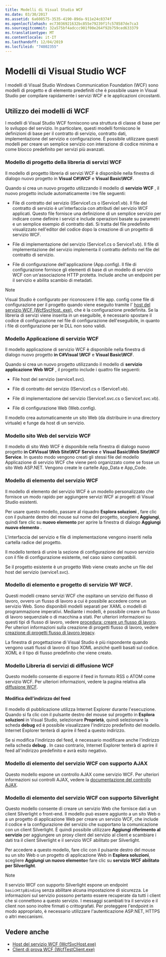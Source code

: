 ```yaml
---
title: Modelli di Visual Studio WCF
ms.date: 03/30/2017
ms.assetid: 6a608575-3535-4190-89da-911e24c8374f
ms.openlocfilehash: ec73036921632bc855e79239f1fc578587de7ca3
ms.sourcegitcommit: 32a575bf4adccc901f00e264f92b759ced633379
ms.translationtype: MT
ms.contentlocale: it-IT
ms.lasthandoff: 12/04/2019
ms.locfileid: "74802355"
---
```

# <a name="wcf-visual-studio-templates"></a>Modelli di Visual Studio WCF
I modelli di Visual Studio Windows Communication Foundation (WCF) sono modelli di progetto e di elemento predefiniti che è possibile usare in Visual Studio per compilare rapidamente i servizi WCF e le applicazioni circostanti.  
  
## <a name="using-the-wcf-templates"></a>Utilizzo dei modelli di WCF  
 I modelli di Visual Studio WCF forniscono una struttura di classe di base per lo sviluppo del servizio. In particolare, questi modelli forniscono le definizioni di base per il contratto di servizio, contratto dati, implementazione del servizio e configurazione. È possibile utilizzare questi modelli per creare un semplice servizio con interazione di codice minima e come blocco predefinito per servizi più avanzati.  
  
### <a name="wcf-service-library-project-template"></a>Modello di progetto della libreria di servizi WCF  
 Il modello di progetto libreria di servizi WCF è disponibile nella finestra di dialogo nuovo progetto in **Visual C#\WCF** e **Visual Basic\WCF**.  
  
 Quando si crea un nuovo progetto utilizzando il modello di **servizio WCF** , il nuovo progetto include automaticamente i tre file seguenti:  
  
- File di contratto del servizio (IService1.cs o IService1.vb). Il file del contratto di servizio è un'interfaccia con attributi del servizio WCF applicati. Questo file fornisce una definizione di un semplice servizio per indicare come definire i servizi e include operazioni basate su parametri e un semplice esempio di contratto dati. Si tratta del file predefinito visualizzato nell'editor del codice dopo la creazione di un progetto di servizio WCF.  
  
- File di implementazione del servizio (Service1.cs o Service1.vb). Il file di implementazione del servizio implementa il contratto definito nel file del contratto di servizio.  
  
- File di configurazione dell'applicazione (App.config). Il file di configurazione fornisce gli elementi di base di un modello di servizio WCF con un'associazione HTTP protetta. Include anche un endpoint per il servizio e abilita scambio di metadati.  
  
> [!NOTE]
> Visual Studio è configurato per riconoscere il file app. config come file di configurazione per il progetto quando viene eseguito tramite l' [host del servizio WCF (WcfSvcHost. exe)](wcf-service-host-wcfsvchost-exe.md), che è la configurazione predefinita. Se la libreria di servizi viene inserita in un eseguibile, è necessario spostare il codice di configurazione nel file di configurazione dell'eseguibile, in quanto i file di configurazione per le DLL non sono validi.  
  
### <a name="wcf-service-application-template"></a>Modello Applicazione di servizio WCF  
 Il modello applicazione di servizio WCF è disponibile nella finestra di dialogo nuovo progetto **in C#Visual \WCF** e **Visual Basic\WCF**.  
  
 Quando si crea un nuovo progetto utilizzando il modello di **servizio applicazione Web WCF** , il progetto include i quattro file seguenti:  
  
- File host del servizio (service1.svc).  
  
- File di contratto del servizio (IService1.cs o IService1.vb).  
  
- File di implementazione del servizio (Service1.svc.cs o Service1.svc.vb).  
  
- File di configurazione Web (Web.config).  
  
 Il modello crea automaticamente un sito Web (da distribuire in una directory virtuale) e funge da host di un servizio.  
  
### <a name="wcf-web-site-template"></a>Modello sito Web del servizio WCF  
 Il modello di sito Web WCF è disponibile nella finestra di dialogo nuovo progetto **in C#Visual \Web Site\WCF Service** e **Visual Basic\Web Site\WCF Service**. In questo modo vengono creati gli stessi file del modello Applicazione di servizio WCF che viene però organizzato come se fosse un sito Web ASP.NET. Vengono create le cartelle App_Data e App_Code.  
  
### <a name="wcf-service-item-template"></a>Modello di elemento del servizio WCF  
 Il modello di elemento del servizio WCF è un modello personalizzato che fornisce un modo rapido per aggiungere servizi WCF ai progetti di Visual Studio esistenti.  
  
 Per usare questo modello, passare al riquadro **Esplora soluzioni** , fare clic con il pulsante destro del mouse sul nome del progetto, scegliere **Aggiungi**, quindi fare clic su **nuovo elemento** per aprire la finestra di dialogo **Aggiungi nuovo elemento** .  
  
 L'interfaccia del servizio e file di implementazione vengono inseriti nella cartella radice del progetto.  
  
 Il modello tenterà di unire la sezione di configurazione del nuovo servizio con il file di configurazione esistente, nel caso siano compatibili.  
  
 Se il progetto esistente è un progetto Web viene creato anche un file del host del servizio (service1.svc).  
  
### <a name="wcf-wf-service-project-and-item-template"></a>Modello di elemento e progetto di servizio WF WCF.  
 Questi modelli creano servizi WCF che ospitano un servizio del flusso di lavoro, ovvero un flusso di lavoro a cui è possibile accedere come un servizio Web. Sono disponibili modelli separati per XAML o modelli di programmazione imperativi. Mediante i modelli, è possibile creare un flusso di lavoro sequenziale o di macchina a stati. Per ulteriori informazioni su questi tipi di flusso di lavoro, vedere [procedura: creare un flusso di lavoro](../windows-workflow-foundation/how-to-create-a-workflow.md). Per ulteriori informazioni sulla creazione di progetti flusso di lavoro, vedere [creazione di progetti flusso di lavoro legacy](/visualstudio/workflow-designer/developing-applications-with-the-workflow-designer).  
  
 La finestra di progettazione di Visual Studio è più rispondente quando vengono usati flussi di lavoro di tipo XOML anziché quelli basati sul codice. XOML è il tipo di flusso predefinito che viene creato.  
  
### <a name="wcf-syndication-service-library-template"></a>Modello Libreria di servizi di diffusione WCF  
 Questo modello consente di esporre il feed in formato RSS o ATOM come servizio WCF. Per ulteriori informazioni, vedere la pagina relativa alla [diffusione WCF](./feature-details/wcf-syndication.md).  
  
#### <a name="changing-the-address-of-the-feed"></a>Modifica dell'indirizzo del feed  
 Il modello di pubblicazione utilizza Internet Explorer durante l'esecuzione. Quando si fa clic con il pulsante destro del mouse sul progetto in **Esplora soluzioni** in Visual Studio, selezionare **Proprietà**, quindi selezionare la scheda **debug** ed è possibile visualizzare l'indirizzo predefinito del modello. Internet Explorer tenterà di aprire il feed a questo indirizzo.  
  
 Se si modifica l'indirizzo del feed, è necessario modificare anche l'indirizzo nella scheda **debug** . In caso contrario, Internet Explorer tenterà di aprire il feed all'indirizzo predefinito e avrà esito negativo.  
  
### <a name="ajax-enabled-wcf-service-item-template"></a>Modello di elemento del servizio WCF con supporto AJAX  
 Questo modello espone un controllo AJAX come servizio WCF. Per ulteriori informazioni sui controlli AJAX, vedere la [documentazione del controllo AJAX](https://docs.microsoft.com/aspnet/ajax/).  
  
### <a name="silverlight-enabled-wcf-service-item-template"></a>Modello di elemento del servizio WCF con supporto Silverlight  
 Questo modello consente di creare un servizio Web che fornisce dati a un client Silverlight o front-end. Il modello può essere aggiunto a un sito Web o a un progetto di applicazione Web per creare un servizio WCF, che include il codice e la configurazione del servizio che supportano la comunicazione con un client Silverlight. È quindi possibile utilizzare **Aggiungi riferimento al servizio** per aggiungere un proxy client del servizio al client e scambiare i dati tra il client Silverlight e il servizio WCF abilitato per Silverlight.  
  
 Per accedere a questo modello, fare clic con il pulsante destro del mouse su un sito Web o un progetto di applicazione Web in **Esplora soluzioni**, scegliere **Aggiungi un nuovo elemento**e fare clic su **servizio WCF abilitato per Silverlight**.  
  
> [!NOTE]
> Il servizio WCF con supporto Silverlight espone un endpoint `basicHttpBinding` senza abilitare alcuna impostazione di sicurezza. Le informazioni sul servizio possono pertanto essere recuperate da tutti i client che si connettono a questo servizio. I messaggi scambiati tra il servizio e il client non sono inoltre firmati o crittografati. Per proteggere l'endpoint in modo appropriato, è necessario utilizzare l'autenticazione ASP.NET, HTTPS o altri meccanismi.  
  
## <a name="see-also"></a>Vedere anche

- [Host del servizio WCF (WcfSvcHost.exe)](wcf-service-host-wcfsvchost-exe.md)
- [Client di prova WCF (WcfTestClient.exe)](wcf-test-client-wcftestclient-exe.md)
